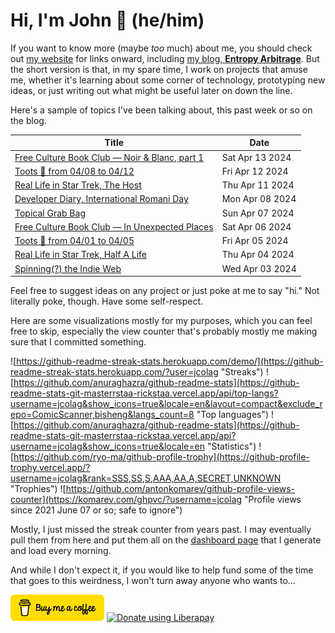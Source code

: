 # Hi, I'm John 👋 (he/him)

If you want to know more (maybe *too* much) about me, you should check out [my website](https://john.colagioia.net/) for links onward, including [my blog, **Entropy Arbitrage**](https://john.colagioia.net/blog).  But the short version is that, in my spare time, I work on projects that amuse me, whether it's learning about some corner of technology, prototyping new ideas, or just writing out what might be useful later on down the line.

Here's a sample of topics I've been talking about, this past week or so on the blog.

|Title|Date|
|-----|-------|
|[Free Culture Book Club — Noir &amp; Blanc, part 1](https://john.colagioia.net/blog/2024/04/13/noir-blanc-1.html)|Sat Apr 13 2024|
|[Toots 🦣 from 04/08 to 04/12](https://john.colagioia.net/blog/2024/04/12/week.html)|Fri Apr 12 2024|
|[Real Life in Star Trek, The Host](https://john.colagioia.net/blog/2024/04/11/host.html)|Thu Apr 11 2024|
|[Developer Diary, International Romani Day](https://john.colagioia.net/blog/2024/04/08/romani.html)|Mon Apr 08 2024|
|[Topical Grab Bag](https://john.colagioia.net/blog/2024/04/07/grab-bag.html)|Sun Apr 07 2024|
|[Free Culture Book Club — In Unexpected Places](https://john.colagioia.net/blog/2024/04/06/unexpected.html)|Sat Apr 06 2024|
|[Toots 🦣 from 04/01 to 04/05](https://john.colagioia.net/blog/2024/04/05/week.html)|Fri Apr 05 2024|
|[Real Life in Star Trek, Half A Life](https://john.colagioia.net/blog/2024/04/04/half-life.html)|Thu Apr 04 2024|
|[Spinning(?) the Indie Web](https://john.colagioia.net/blog/2024/04/03/indieweb-4.html)|Wed Apr 03 2024|

Feel free to suggest ideas on any project or just poke at me to say "hi." Not literally poke, though. Have some self-respect.

Here are some visualizations mostly for my purposes, which you can feel free to skip, especially the view counter that's probably mostly me making sure that I committed something.

![https://github-readme-streak-stats.herokuapp.com/demo/](https://github-readme-streak-stats.herokuapp.com/?user=jcolag "Streaks")
![https://github.com/anuraghazra/github-readme-stats](https://github-readme-stats-git-masterrstaa-rickstaa.vercel.app/api/top-langs?username=jcolag&show_icons=true&locale=en&layout=compact&exclude_repo=ComicScanner,bisheng&langs_count=8 "Top languages")
![https://github.com/anuraghazra/github-readme-stats](https://github-readme-stats-git-masterrstaa-rickstaa.vercel.app/api?username=jcolag&show_icons=true&locale=en "Statistics")
![https://github.com/ryo-ma/github-profile-trophy](https://github-profile-trophy.vercel.app/?username=jcolag&rank=SSS,SS,S,AAA,AA,A,SECRET,UNKNOWN "Trophies")
![https://github.com/antonkomarev/github-profile-views-counter](https://komarev.com/ghpvc/?username=jcolag "Profile views since 2021 June 07 or so; safe to ignore")

Mostly, I just missed the streak counter from years past.  I may eventually pull them from here and put them all on the [dashboard page](https://github.com/jcolag/dash) that I generate and load every morning.

And while I don't expect it, if you would like to help fund some of the time that goes to this weirdness, I won't turn away anyone who wants to...

[<img src="images/default-yellow.png" alt="Buy Me a Coffee" width="150px"/>](https://www.buymeacoffee.com/jcolag)
<a href="https://liberapay.com/jcolag/donate"><img alt="Donate using Liberapay" src="https://liberapay.com/assets/widgets/donate.svg"></a>
